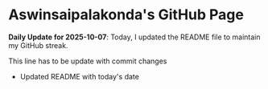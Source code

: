 # Aswinsaipalakonda's GitHub Page

**Daily Update for 2025-10-07**: Today, I updated the README file to maintain my GitHub streak.

This line has to be update with commit changes
 - Updated README with today's date 
